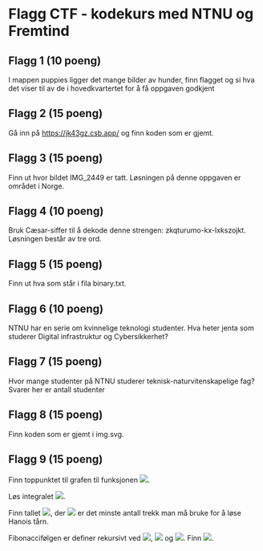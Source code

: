 # Flagg CTF - kodekurs med NTNU og Fremtind

## Flagg 1 (10 poeng)

I mappen puppies ligger det mange bilder av hunder, finn flagget og si hva det viser til av de i hovedkvartertet for å få oppgaven godkjent

## Flagg 2 (15 poeng)

Gå inn på https://jk43gz.csb.app/ og finn koden som er gjemt.

## Flagg 3 (15 poeng)

Finn ut hvor bildet IMG_2449 er tatt. Løsningen på denne oppgaven er området i Norge.

## Flagg 4 (10 poeng)

Bruk Cæsar-siffer til å dekode denne strengen: zkqturumo-kx-lxkszojkt. Løsningen består av tre ord.

## Flagg 5 (15 poeng)

Finn ut hva som står i fila binary.txt.

## Flagg 6 (10 poeng)

NTNU har en serie om kvinnelige teknologi studenter. Hva heter jenta som studerer Digital infrastruktur og Cybersikkerhet?

## Flagg 7 (15 poeng)

Hvor mange studenter på NTNU studerer teknisk-naturvitenskapelige fag? Svarer her er antall studenter

## Flagg 8 (15 poeng)

Finn koden som er gjemt i img.svg.

## Flagg 9 (15 poeng)

Finn toppunktet til grafen til funksjonen <img src="https://render.githubusercontent.com/render/math?math=-x^2-2x+17">.

Løs integralet <img src="https://render.githubusercontent.com/render/math?math=\int_0^2 2x-8 dx">.

Finn tallet <img src="https://render.githubusercontent.com/render/math?math=2n">, der <img src="https://render.githubusercontent.com/render/math?math=n"> er det minste antall trekk man må bruke for å løse Hanois tårn.

Fibonaccifølgen er definer rekursivt ved <img src="https://render.githubusercontent.com/render/math?math=x_0=0">, <img src="https://render.githubusercontent.com/render/math?math=x_1=1"> og <img src="https://render.githubusercontent.com/render/math?math=x_{n+1} = x_n+x_{n-1}">. Finn <img src="https://render.githubusercontent.com/render/math?math=x_8">.
